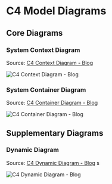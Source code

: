 # C4 Model Diagrams

## Core Diagrams

### System Context Diagram

Source: [C4 Context Diagram - Blog](C4_Context_Diagram_Blog.puml)

![C4 Context Diagram - Blog](https://www.plantuml.com/plantuml/png/ZLDBSvim4BxpApO-EJF679fUUehZaBOpVesD9zCJ8s0DcWg9qGhR-VUL42PkaavpGbhsU-otS4-6QTFM0kPtC5VIuDd08sUbPZM4y21K6GGtNEQYBH0gOnhw5aMQdQObDrMRjOGwTp1ffhcgeqOmwUX2CeNWMJI_2pUkj5ykefgHGMrBQIyqRMndS5FWWKk4f_KgcJt7k_Ko_eIGQHjMw2-lWjo-3G-s8wH6SuDqqUjgx8IaQWo_lWvpfHUXFA9G3Nf7mMBsQxrFqaNybAJRdzz_9EFR833S28JTYoMjXwYAFgg3qbrO9PTbtnC46zIavFZaxEW9Z9wxmyYUPk2B7QvHP6W2f40ZAom6SYQxCvWAw-dejcTAuxCP-nxBiUqEdiqNFLkR2KuL5fuNifTUYnnHuBsDizwhlrgED-OxMY7KYS0bJs0Kv5R5u0JQfh1FOBBm9dl_xavjHhdc6Rf-ZJdo8u9KXXzupWnNak386M3Dk71sl5WtboiDRkBGNO46Bqc5m6taMZ81IvvhHUfW83xd5PCb0bu3fWvnMQaRUeiYNI4lgqpfOHtl8kZM0nixZSDtdw05M-o_8NiVnKUOovxUOTpUFaAa3op_FS3-YcE7iY1ONULeytNmtJBPzEXXlhU2_s6wTX7SszVs3_W3 "C4 Context Diagram - Blog")

### System Container Diagram

Source: [C4 Container Diagram - Blog](C4_Container_Diagram_Blog.puml)

![C4 Container Diagram - Blog](https://www.plantuml.com/plantuml/png/jLNRRkCs47tNLqoD1Me3iGMasvUYMwnlQRCRnsxiTD4dWvB6CX5AL4agJbhqtpiaTRCttco1zadaS6RENCwCtcl3b2ap0TEtC9MvOJn71JFEKiKo6C94o3G8lk5vBCe4OMzCeNy8GyKEevIRVHcL6bLCXfYRKIopi10ijmw7sYI2H-7qxN1bHVUBcp1Zsg0YqRQ16XMaIm09xkWAi_blrzFbxVehW4nPi4Hzrm9oUXtkI6Ee2yKDwXelmKVxfZz3kVnVO2uRdAlbxMRyQRvUBkR_APAJiGDgcU7m-qvxwiH2bgUbO5LrFtk-fFT4IPwSVRU0UNhcEIoaDgb2_OSuqUWa759sZwY-e83v8mfPu8dAZyGugSC7jdjWFmN1E4dkK6nOsk_X8vMgTm5l11LtRPu5mZkOCRt7v8Oa_S4W26x6lo_lDzkR-TLcUtVzyo-RFWaDDwIxVgRYPHsM9nNBTr8vdgUKSgKL12jKMkRzWosyke3U9tSWzDuOlD3PsLBe2z0I5BA4R21ckJk3sMCswWqgJzlva-bx7V9nvmxUcnTwRsKakCt7-uNekSBIrb7WOzjEP9adJ3tteofeBoTd9rdq1dy5q2RSFs0qBWgR34P09uVlcT9hfOB7p72PKmBC01D27i1oLOEH45Eq1Y-WB1Bw0l789-lY7Lal5VKetYvq9YCkqACltFaaW0_htj7J5wDma2GxBPZ7TzG-mRUbMXCZUOnLdQ2wMfkrepjCf3JkwbyyD3wHQvifZ5VNS8VQm87c5uYvoaMeAHn1nKXiPAiw33z1BqH1DrrcZWKkZFh-MXonrmCt1HfsIcRmqGw9Qq9L21l2V9WnBceAd0bb5hbWPiomYEcc9lNTcgsgARVdMcxzQoCL-kgJHiM8n6grU-4OxDSIItHu4oKVsjJzpLgwH1mGrqRngBJb98Qn2aqMXcVyJnBQCQ5ig0ssKYvr9MFKsbx95bbcJywMkqaKGx95nqstLEma0JLIDFDmJ0utwQwHriJjRPVEUOjxFmp_niGkW3C6dL7vAXjljhr5dkuZUKBraoOx5uuwjd9kjzY1iWu_p2PJv-zRM9Ocaa-mOePMJmvNLh_B0Dytw7lwKPjpZ4qT_Z7YKTDN5Kdh7Egklp4irU-g_JvuAP_QnSa0LSVN7FxTh4wxXErqD1kp6XRT3CjcZyGRcpSJiE2nabhk3CoVuZrjDXg_he7Rogx9rM-YtR0jYGOlQtH9urNglqEZqZRyMA6xJBiwLcaxOV53gzdDTOrvek5M6hvhbgjh_NgnMNc8uwgtbNx5JvUGmNjwfZ_wFm00 "C4 Container Diagram - Blog")



## Supplementary Diagrams

### Dynamic Diagram

Source: [C4 Dynamic Diagram - Blog](C4_Dynamic_Diagram_Blog.puml)
s

![C4 Dynamic Diagram - Blog](https://www.plantuml.com/plantuml/png/dLLDRnCn4BtlhnYYIjr8-RXmGa9gqhHGI24aGOXJvDsTRAnwxSNsaWJ4VsVyiKaJ5IeuPJpnl7apyyPxPIpJjga4NB-4oLwoYkSmuQpKh88-Z8Kga-G5bxbe2eIDjRLvDHngjXsKt6wQh36eSoKjIZl8LJMi1PCEhczi8NWsl7xPdpdNv_lfi6B6eYRNAYOQr7GpIKP5CKUnP6NQmUy4rEd1XU0I5tOl45x3X9aD5bFofDrkabnEHry_VbwkfZUtozNyxitRPKfUoorTNkmfHNKef8Y5h9NsfPHSbl5EainG6oNJhUR4gWUTBzwWv9qH1AUFgvMnfWT6WKPMK0paJ7eRx0QhGQSRaLOtEvk6EuGnzqP02yw0rcI2kt82BcJxcCiue2HmMurL8mkczsaMIGS_WPrLqUd-J02kQG2CsgFJBMQZkdR5O0Pa-VooR0JpLA9Ny9nPhYGLm2mm8TGMt20DM0KviRNOWwOkw1UOB4Andk_0eR08sANKbyVSbSgum93-tjjd3DujEYT__PM6pqc-yuu50eLMlF04ZlbThnQel_CSOwCW7btCejQkRMEbh3-6Vq9gt16qAnL6ipkOex6m9NM3gb5xXeRe2Ef6uPZDMXh6Gpx1WawcgRmCF8ts_1oFFDm3lmK6rbfLy9wj7vYVGco4et3JhnWNhGR-G6MIUJ8JPbd6pA4dxTc5kL9AZRwQrk_mZLKQG_VfHfH4uMxLCUARE4tsgS46VRwnLW_7qiF9HVf2V29khEPPuzf94cCncwejh_WFShezeMfe3AvJldIjSZJ67IaMQRV9yh7ShwBeKonwSJxuDDtars6Pt5gwTXrsA7RF7Bgtt201qH9A9k2UvrePjRPmiyitf7MQn-C0lwVqNjt90dUhUNh1dT63zXqvhg1pUBLG1BsW6YiQAxrLJmN7e5CDFqAWatzy_mGrEK2TG9m9m0EwzN9uxoRZwpEuI_ZOs4pjOCQiQmVSEWa-LaQO9wH1bZH-YRbzn6DwmkEO-aGPiwZajh9M6XUMbUPr_0WyNUW9V0jujdFH_1_uC_v7q1C1BL0M1ZueozVn2Vk7-RHVY6SGuv0MzykP4zmLNQ2FvMy0 "C4 Dynamic Diagram - Blog")

